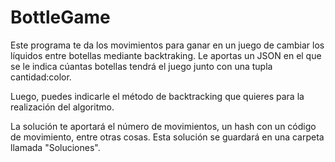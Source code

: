 # BottleGame

Este programa te da los movimientos para ganar en un juego de cambiar los líquidos entre botellas mediante backtraking. Le aportas un JSON en el que se le indica
cúantas botellas tendrá el juego junto con una tupla cantidad:color.

Luego, puedes indicarle el método de backtracking que quieres para la realización del algoritmo.

La solución te aportará el número de movimientos, un hash con un código de movimiento, entre otras cosas. Esta solución se guardará en una carpeta llamada "Soluciones".
